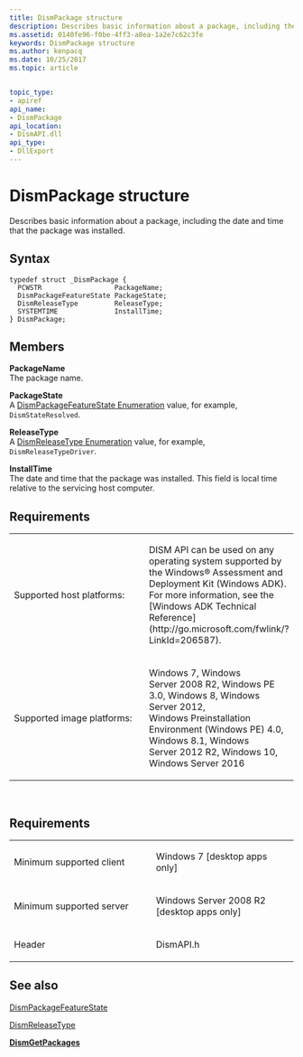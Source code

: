 ```yaml
---
title: DismPackage structure
description: Describes basic information about a package, including the date and time that the package was installed.
ms.assetid: 0140fe96-f0be-4ff3-a8ea-1a2e7c62c3fe
keywords: DismPackage structure
ms.author: kenpacq
ms.date: 10/25/2017
ms.topic: article


topic_type: 
- apiref
api_name: 
- DismPackage
api_location: 
- DismAPI.dll
api_type: 
- DllExport
---
```


# DismPackage structure


Describes basic information about a package, including the date and time that the package was installed.

Syntax
---

```
typedef struct _DismPackage {
  PCWSTR                  PackageName;
  DismPackageFeatureState PackageState;
  DismReleaseType         ReleaseType;
  SYSTEMTIME              InstallTime;
} DismPackage;
```

Members
----

**PackageName**  
The package name.

**PackageState**  
A [DismPackageFeatureState Enumeration](dismpackagefeaturestate-enumeration.md) value, for example, `DismStateResolved`.

**ReleaseType**  
A [DismReleaseType Enumeration](dismreleasetype-enumeration.md) value, for example, `DismReleaseTypeDriver`.

**InstallTime**  
The date and time that the package was installed. This field is local time relative to the servicing host computer.

## <span id="Requirements"></span><span id="requirements"></span><span id="REQUIREMENTS"></span>Requirements


<table>
<colgroup>
<col width="50%" />
<col width="50%" />
</colgroup>
<tbody>
<tr class="odd">
<td><p>Supported host platforms:</p></td>
<td><p>DISM API can be used on any operating system supported by the Windows® Assessment and Deployment Kit (Windows ADK). For more information, see the [Windows ADK Technical Reference](http://go.microsoft.com/fwlink/?LinkId=206587).</p></td>
</tr>
<tr class="even">
<td><p>Supported image platforms:</p></td>
<td><p>Windows 7, Windows Server 2008 R2, Windows PE 3.0, Windows 8, Windows Server 2012, Windows Preinstallation Environment (Windows PE) 4.0, Windows 8.1, Windows Server 2012 R2, Windows 10, Windows Server 2016</p></td>
</tr>
</tbody>
</table>

 

Requirements
---------

<table>
<colgroup>
<col width="50%" />
<col width="50%" />
</colgroup>
<tbody>
<tr class="odd">
<td><p>Minimum supported client</p></td>
<td><p>Windows 7 [desktop apps only]</p></td>
</tr>
<tr class="even">
<td><p>Minimum supported server</p></td>
<td><p>Windows Server 2008 R2 [desktop apps only]</p></td>
</tr>
<tr class="odd">
<td><p>Header</p></td>
<td>DismAPI.h</td>
</tr>
</tbody>
</table>

## <span id="see_also"></span>See also


[DismPackageFeatureState](dismpackagefeaturestate-enumeration.md)

[DismReleaseType](dismreleasetype-enumeration.md)

[**DismGetPackages**](dismgetpackages-function.md)

 

 





